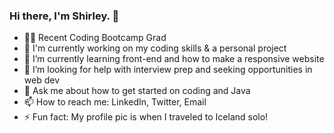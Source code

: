 ### Hi there, I'm Shirley. 👋

* 👩‍💻 Recent Coding Bootcamp Grad 
* 🔭 I'm currently working on my coding skills & a personal project
* 🌱 I’m currently learning front-end and how to make a responsive website
* 🤔 I’m looking for help with interview prep and seeking opportunities in web dev
* 💬 Ask me about how to get started on coding and Java
* 📫 How to reach me: LinkedIn, Twitter, Email
* ⚡ Fun fact: My profile pic is when I traveled to Iceland solo!
<!--
**shirlz201/shirlz201** is a ✨ _special_ ✨ repository because its `README.md` (this file) appears on your GitHub profile.

Here are some ideas to get you started:

- 🔭 I’m currently working on ...
- 🌱 I’m currently learning ...
- 👯 I’m looking to collaborate on ...
- 🤔 I’m looking for help with ...
- 💬 Ask me about ...
- 📫 How to reach me: ...
- 😄 Pronouns: ...
- ⚡ Fun fact: ...
-->
